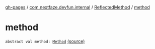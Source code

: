 [gh-pages](../../index.md) / [com.nextfaze.devfun.internal](../index.md) / [ReflectedMethod](index.md) / [method](./method.md)

# method

`abstract val method: `[`Method`](https://developer.android.com/reference/java/lang/reflect/Method.html) [(source)](https://github.com/NextFaze/dev-fun/tree/master/devfun/src/main/java/com/nextfaze/devfun/internal/Reflected.kt#L41)
